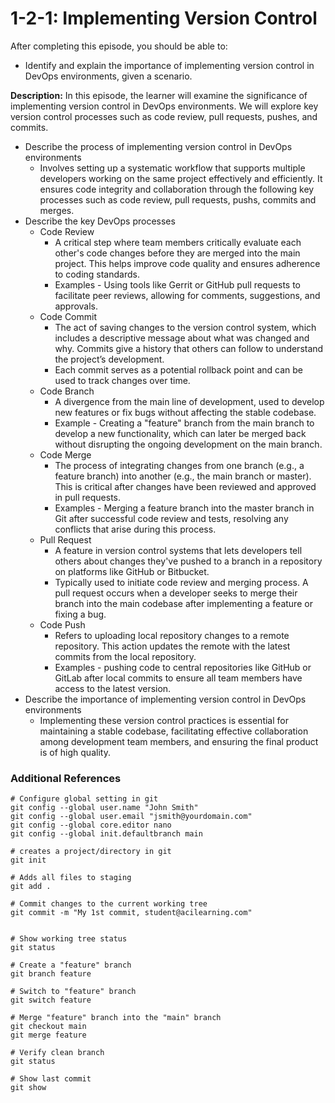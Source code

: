 # 1-2-1: Implementing Version Control

After completing this episode, you should be able to:

+ Identify and explain the importance of implementing version control in DevOps environments, given a scenario.

**Description:** In this episode, the learner will examine the significance of implementing version control in DevOps environments. We will explore key version control processes such as code review, pull requests, pushes, and commits.

+ Describe the process of implementing version control in DevOps environments 
  + Involves setting up a systematic workflow that supports multiple developers working on the same project effectively and efficiently. It ensures code integrity and collaboration through the following key processes such as code review, pull requests, pushs, commits and merges.
+ Describe the key DevOps processes
  + Code Review  
    + A critical step where team members critically evaluate each other's code changes before they are merged into the main project. This helps improve code quality and ensures adherence to coding standards.  
    + Examples - Using tools like Gerrit or GitHub pull requests to facilitate peer reviews, allowing for comments, suggestions, and approvals.
  + Code Commit  
    + The act of saving changes to the version control system, which includes a descriptive message about what was changed and why. Commits give a history that others can follow to understand the project’s development.  
    + Each commit serves as a potential rollback point and can be used to track changes over time.
  + Code Branch
    + A divergence from the main line of development, used to develop new features or fix bugs without affecting the stable codebase.
    + Example - Creating a "feature" branch from the main branch to develop a new functionality, which can later be merged back without disrupting the ongoing development on the main branch.
  + Code Merge  
    + The process of integrating changes from one branch \(e.g., a feature branch\) into another \(e.g., the main branch or master\). This is critical after changes have been reviewed and approved in pull requests. 
    + Examples - Merging a feature branch into the master branch in Git after successful code review and tests, resolving any conflicts that arise during this process.
  + Pull Request  
    + A feature in version control systems that lets developers tell others about changes they've pushed to a branch in a repository on platforms like GitHub or Bitbucket.  
    + Typically used to initiate code review and merging process. A pull request occurs when a developer seeks to merge their branch into the main codebase after implementing a feature or fixing a bug.
  + Code Push  
    + Refers to uploading local repository changes to a remote repository. This action updates the remote with the latest commits from the local repository.  
    + Examples - pushing code to central repositories like GitHub or GitLab after local commits to ensure all team members have access to the latest version.
+ Describe the importance of implementing version control in DevOps environments
  + Implementing these version control practices is essential for maintaining a stable codebase, facilitating effective collaboration among development team members, and ensuring the final product is of high quality.


### Additional References

```
# Configure global setting in git
git config --global user.name "John Smith"
git config --global user.email "jsmith@yourdomain.com"
git config --global core.editor nano
git config --global init.defaultbranch main

# creates a project/directory in git
git init

# Adds all files to staging
git add .

# Commit changes to the current working tree
git commit -m "My 1st commit, student@acilearning.com"


# Show working tree status
git status

# Create a "feature" branch
git branch feature

# Switch to "feature" branch
git switch feature

# Merge "feature" branch into the "main" branch
git checkout main
git merge feature

# Verify clean branch
git status

# Show last commit
git show
```
